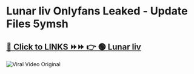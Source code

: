 
 # Lunar liv Onlyfans Leaked - Update Files 5ymsh

## <h2><a href="https://clipsfans.com/Lunar_liv&ref=git">🔗 Click to LINKS ⏩⏩ 👉 🟢 Lunar liv </a></h2>

<a href="https://clipsfans.com/Lunar_liv&ref=git" rel="nofollow" data-target="animated-image.originalLink"><img src="https://i.ibb.co.com/xMMVF88/686577567.gif" alt="Viral Video Original" style="max-width: 100%; display: inline-block;" data-target="animated-image.originalImage"></a>

